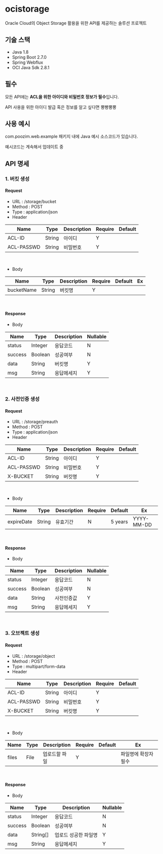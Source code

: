 # ocistorage
Oracle Cloud의 Object Storage 활용을 위한 API를 제공하는 솔루션 프로젝트


## 기술 스택
+ Java 1.8
+ Spring Boot 2.7.0
+ Spring Webflux
+ OCI Java Sdk 2.8.1


## 필수
모든 API에는 **ACL을 위한 아이디와 비밀번호 정보가 필수**입니다.

API 사용을 위한 아이디 발급 혹은 정보를 알고 싶다면 뿡빵뿡뿡

## 사용 예시
com.poozim.web.example 패키지 내에 Java 예시 소스코드가 있습니다.

예시코드는 계속해서 업데이트 중

## API 명세

### 1. 버킷 생성

#### Request
 + URL : /storage/bucket
 + Method : POST
 + Type : application/json
 + Header

|Name|Type|Description|Require|Default|
|---|---|---|---|---|
|ACL-ID|String|아이디|Y||
|ACL-PASSWD|String|비밀번호|Y||

<br/>

 + Body

|Name|Type|Description|Require|Default|Ex|
|---|---|---|---|---|---|
|bucketName|String|버킷명|Y|||

<br/>

#### Response

 + Body
 
|Name|Type|Description|Nullable|
|---|---|---|---|
|status|Integer|응답코드|N|
|success|Boolean|성공여부|N|
|data|String|버킷명|Y|
|msg|String|응답메세지|Y|

<br/>

### 2. 사전인증 생성

#### Request
 + URL : /storage/preauth
 + Method : POST
 + Type : application/json
 + Header

|Name|Type|Description|Require|Default|
|---|---|---|---|---|
|ACL-ID|String|아이디|Y||
|ACL-PASSWD|String|비밀번호|Y||
|X-BUCKET|String|버킷명|Y||

<br/>

 + Body

|Name|Type|Description|Require|Default|Ex|
|---|---|---|---|---|---|
|expireDate|String|유효기간|N|5 years|YYYY-MM-DD|

<br/>

#### Response

 + Body
 
|Name|Type|Description|Nullable|
|---|---|---|---|
|status|Integer|응답코드|N|
|success|Boolean|성공여부|N|
|data|String|사전인증값|Y|
|msg|String|응답메세지|Y|

<br/>

### 3. 오브젝트 생성

#### Request
 + URL : /storage/object
 + Method : POST
 + Type : multipart/form-data
 + Header

|Name|Type|Description|Require|Default|
|---|---|---|---|---|
|ACL-ID|String|아이디|Y||
|ACL-PASSWD|String|비밀번호|Y||
|X-BUCKET|String|버킷명|Y||

<br/>

 + Body

|Name|Type|Description|Require|Default|Ex|
|---|---|---|---|---|---|
|files|File|업로드할 파일|Y||파일명에 확장자 필수|

<br/>

#### Response

 + Body
 
|Name|Type|Description|Nullable|
|---|---|---|---|
|status|Integer|응답코드|N|
|success|Boolean|성공여부|N|
|data|String[]|업로드 성공한 파일명|Y|
|msg|String|응답메세지|Y|
